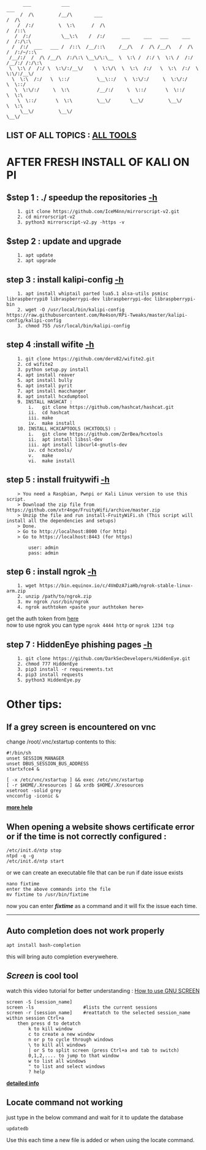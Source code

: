 


	      ___           ___                                                   ___     
	     /  /\         /__/\        ___                                      /  /\    
	    /  /:/         \  \:\      /  /\                                    /  /::\   
	   /  /:/           \__\:\    /  /:/      ___     ___   ___     ___    /  /:/\:\  
	  /  /:/  ___   ___ /  /::\  /__/::\     /__/\   /  /\ /__/\   /  /\  /  /:/~/::\ 
	 /__/:/  /  /\ /__/\  /:/\:\ \__\/\:\__  \  \:\ /  /:/ \  \:\ /  /:/ /__/:/ /:/\:\
	 \  \:\ /  /:/ \  \:\/:/__\/    \  \:\/\  \  \:\  /:/   \  \:\  /:/  \  \:\/:/__\/
	  \  \:\  /:/   \  \::/          \__\::/   \  \:\/:/     \  \:\/:/    \  \::/     
	   \  \:\/:/     \  \:\          /__/:/     \  \::/       \  \::/      \  \:\     
	    \  \::/       \  \:\         \__\/       \__\/         \__\/        \  \:\    
	     \__\/         \__\/                                                 \__\/    

## LIST OF ALL TOPICS : [ALL TOOLS](https://kalipiconf.tk/list) 

# AFTER FRESH INSTALL OF KALI ON PI

## $step 1 :  ./ speedup the repositories  [-h](https://kalipiconf.tk/topics/speed_up_kali_repositories)

		1. git clone https://github.com/IceM4nn/mirrorscript-v2.git
		2. cd mirrorscript-v2
		3. python3 mirrorscript-v2.py -https -v		

## $step 2 : update and upgrade

		1. apt update
		2. apt upgrade
		

## step 3 : install kalipi-config [-h](https://kalipiconf.tk/topics/kalipiconfig)

		1. apt install whiptail parted lua5.1 alsa-utils psmisc libraspberrypi0 libraspberrypi-dev libraspberrypi-doc libraspberrypi-bin
		2. wget -O /usr/local/bin/kalipi-config https://raw.githubusercontent.com/Re4son/RPi-Tweaks/master/kalipi-config/kalipi-config
		3. chmod 755 /usr/local/bin/kalipi-config
		

## step 4 :install wifite [-h](https://kalipiconf.tk/topics/wifite)

		1. git clone https://github.com/derv82/wifite2.git
		2. cd wifite2
		3. python setup.py install
		4. apt install reaver
		5. apt install bully
		6. apt install pyrit
		7. apt install macchanger
		8. apt install hcxdumptool
		9. INSTALL HASHCAT : 
			i. 	 git clone https://github.com/hashcat/hashcat.git
			ii.  cd hashcat
			iii. make 
			iv.	 make install
		10. INSTALL HCXCAPTOOLS (HCXTOOLS) :
			i. 	 git clone https://github.com/ZerBea/hcxtools
			ii.  apt install libssl-dev
			iii. apt install libcurl4-gnutls-dev
			iv. cd hcxtools/
			v.	 make
			vi.	 make install
			

## step 5 : install fruitywifi [-h](https://kalipiconf.tk/topics/fruitywifi)

		> You need a Raspbian, Pwnpi or Kali Linux version to use this script.
		> Download the zip file from https://github.com/xtr4nge/FruityWifi/archive/master.zip
		> Unzip the file and run install-FruityWiFi.sh (This script will install all the dependencies and setups)
		> Done.
		> Go to http://localhost:8000 (for http)
		> Go to https://localhost:8443 (for https)

			user: admin
			pass: admin

## step 6 : install ngrok [-h](https://kalipiconf.tk/topics/ngrok)

		1. wget https://bin.equinox.io/c/4VmDzA7iaHb/ngrok-stable-linux-arm.zip
		2. unzip /path/to/ngrok.zip
		3. mv ngrok /usr/bin/ngrok
		4. ngrok authtoken <paste your authtoken here>

get the auth token from [here](https://dashboard.ngrok.com/auth)	
now to use ngrok you can type `ngrok 4444 http` or `ngrok 1234 tcp`

## step 7 : HiddenEye phishing pages [-h](https://kalipiconf.tk/topics/hiddeneye)

		1. git clone https://github.com/DarkSecDevelopers/HiddenEye.git
		2. chmod 777 HiddenEye
		3. pip3 install -r requirements.txt
		4. pip3 install requests
		5. python3 HiddenEye.py
	

# Other tips:



## If a grey screen is encountered on vnc 
change /root/.vnc/xstartup contents to this:
```
#!/bin/sh
unset SESSION_MANAGER
unset DBUS_SESSION_BUS_ADDRESS
startxfce4 &

[ -x /etc/vnc/xstartup ] && exec /etc/vnc/xstartup
[ -r $HOME/.Xresources ] && xrdb $HOME/.Xresources
xsetroot -solid grey
vncconfig -iconic &
```
**[more help](https://kalipiconf.tk/topics/setupvnc)**
	

## When opening a website shows certificate error or if the time is not correctly configured :

	/etc/init.d/ntp stop
	ntpd -q -g
	/etc/init.d/ntp start

or we can create an executable file that can be run if date issue exists

	nano fixtime
	enter the above commands into the file
	mv fixtime to /usr/bin/fixtime

now you can enter ***fixtime*** as a command and it will fix the issue each time. 

************************************************************************************************

## Auto completion does not work properly

	apt install bash-completion
		
this will bring auto completion everywehere.

## *Screen* is cool tool 

watch this video tutorial for better understanding : [How to use GNU SCREEN](https://www.youtube.com/watch?v=I4xVn6Io5Nw)
```		
screen -S [session_name]
screen -ls					#lists the current sessions
screen -r [session_name] 	#reattatch to the selected session_name
within session Ctrl+a 
	then press d to detatch
		k to kill window
		c to create a new window
		n or p to cycle through windows
		\ to kill all windows
		| or S to split screen (press Ctrl+a and tab to switch)
		0,1,2,.... to jump to that window
		w to list all windows
		" to list and select windows
		? help
```			

**[detailed info](https://kalipiconf.tk/topics/gnuscreen)**
## Locate command not working
just type in the below command and wait for it to update the database

	updatedb
	
Use this each time a new file is added or when using the locate command.
